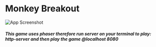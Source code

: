 # Monkey Breakout
![App Screenshot](http://i.imgur.com/esH1uGJ.png "App Screenshot")

##### This game uses phaser therefore run server on your terminal to play: http-server and then play the game @localhost 8080